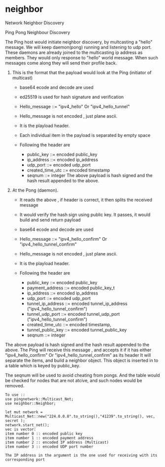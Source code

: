 # neighbor
Network Neighbor Discovery



Ping Pong Neighbour Discovery 

The Ping host would initiate neighbor discovery, by 
multcasting a "hello" message.
We will keep daemon(pong) running and listening to udp port. 
These daemons are already joined to the multicasting ip address as members.
They would only response to "hello" world message. When such messages come along
they will send their profile back.

1. This is the format that the payload would look at the Ping (initiator of multicast)
	- base64 ecode and decode are used
	- ed25519 is used for hash signature and verification
	- Hello_message ::= "ipv4_hello" Or "ipv4_hello_tunnel"
	- Hello_message is not encoded , just plane ascii.
	- It is the playload header.
	- Each individual item in the payload is separated by empty space
  
	- Following the header are 
		- public_key ::= encoded public_key
		- ip_address ::= encoded ip_address
		- udp_port ::= encoded udp_port
		- created_time_utc ::= encoded timestamp
		- seqnum ::= integer
The above payload is hash signed and the hash result appended to the above.

2.	At the Pong (daemon).
	- It reads the above , if header is correct, it then splits the received message
	- It would verify the hash sign using public key. It passes, it would build and send return payload
	- base64 ecode and decode are used
	- Hello_message ::= "ipv4_hello_confirm" Or "ipv4_hello_tunnel_confirm"
	- Hello_message is not encoded , just plane ascii.
	- It is the playload header.
    
    - Following the header are 
		- public_key ::= encoded public_key
		- payment_address ::= encoded public_key_t
		- ip_address ::= encoded ip_address
		- udp_port ::= encoded udp_port
		- tunnel_ip_address ::= encoded tunnel_ip_address ("ipv4_hello_tunnel_confirm")
		- tunnel_udp_port ::= encoded tunnel_udp_port ("ipv4_hello_tunnel_confirm")
		- created_time_utc ::= encoded timestamp,
		- tunnel_public_key ::= encoded tunnel_public_key
		- seqnum ::= integer

The above payload is hash signed and the hash result appended to the above.
The Ping will receive this message , and accepts it if it has either
"ipv4_hello_confirm" Or "ipv4_hello_tunnel_confirm" as its header
It will separate the items, and build a neighbor object. This object is 
inserted in to a table which is keyed by public_key.

The seqnum will be used to avoid cheating from pongs. And the table would be 
checked for nodes that are not atcive, and such nodes would be removed.

```
To use ::
use pingnetwork::Multicast_Net;
use neighbor::Neighbor;

let mut network = Multicast_Net::new("224.0.0.8".to_string(),"41239".to_string(), vec, secret );
network.start_net();
vec is vector:
item number 0 :: encoded public key
item number 1 :: encoded payment address
item number 2 :: encoded IP address (Multicast)
item number 3 :: encoded UDP port number

The IP address in the argument is the one used for receiving with its corresponding port
```